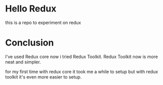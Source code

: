 # Hello Redux

this is a repo to experiment on redux 

# Conclusion

I've used Redux core now i tried Redux Toolkit.
Redux Toolkit now is more neat and simpler.

for my first time with redux core it took me a while to setup but with redux toolkit it's even more easier to setup.